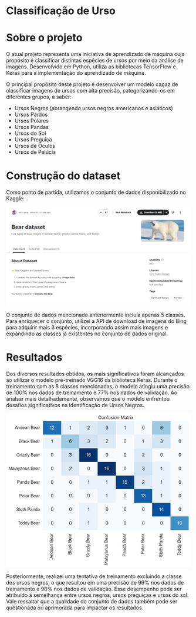 # Classificação de Urso

# Sobre o projeto

O atual projeto representa uma iniciativa de aprendizado de máquina cujo propósito é classificar distintas espécies de ursos por meio da análise de imagens. Desenvolvido em Python, utiliza as bibliotecas TensorFlow e Keras para a implementação do aprendizado de máquina.

O principal propósito deste projeto é desenvolver um modelo capaz de classificar imagens de ursos com alta precisão, categorizando-os em diferentes grupos, a saber:

- Ursos Negros (abrangendo ursos negros americanos e asiáticos)
- Ursos Pardos
- Ursos Polares
- Ursos Pandas
- Ursos do Sol
- Ursos Preguiça
- Ursos de Óculos
- Ursos de Pelúcia

# Construção do dataset

Como ponto de partida, utilizamos o conjunto de dados disponibilizado no Kaggle:

![Dataset Kaggle](/imagens/kaggle-dataset.png)

O conjunto de dados mencionado anteriormente incluía apenas 5 classes. Para enriquecer o conjunto, utilizei a API de download de imagens do Bing para adquirir mais 3 espécies, incorporando assim mais imagens e expandindo as classes já existentes no conjunto de dados original.

# Resultados

Dos diversos resultados obtidos, os mais significativos foram alcançados ao utilizar o modelo pré-treinado VGG16 da biblioteca Keras. Durante o treinamento com as 8 classes mencionadas, o modelo atingiu uma precisão de 100% nos dados de treinamento e 77% nos dados de validação. Ao analsar mais detalhadamente, observamos que o modelo enfrentou desafios significativos na identificação de Ursos Negros.

![Dataset Kaggle](/imagens/matriz-confusao.jpeg)

Posteriormente, realizei uma tentativa de treinamento excluindo a classe dos ursos negros, o que resultou em uma precisão de 99% nos dados de treinamento e 90% nos dados de validação. Esse desempenho pode ser atribuído à semelhança entre ursos negros, ursos preguiças e ursos do sol. Vale ressaltar que a qualidade do conjunto de dados também pode ser questionada ou aprimorada para impactar os resultados.